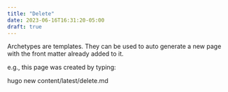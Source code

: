```yaml
---
title: "Delete"
date: 2023-06-16T16:31:20-05:00
draft: true
---
```


Archetypes are templates. They can be used to auto generate a new page with the front matter already added to it.

e.g., this page was created by typing:

hugo new content/latest/delete.md

